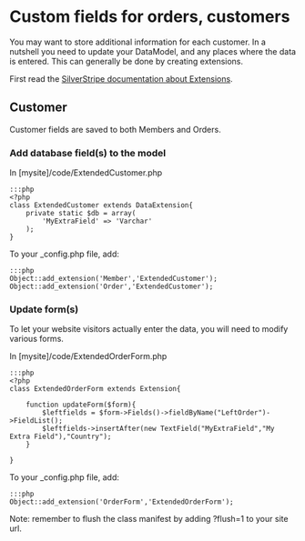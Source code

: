 # Custom fields for orders, customers

You may want to store additional information for each customer.
In a nutshell you need to update your DataModel, and any places where the 
data is entered. This can generally be done by creating extensions.

First read the [SilverStripe documentation about Extensions](http://docs.silverstripe.org/en/developer_guides/model/extending_dataobjects/).

## Customer

Customer fields are saved to both Members and Orders.

### Add database field(s) to the model

In [mysite]/code/ExtendedCustomer.php

	:::php
	<?php
	class ExtendedCustomer extends DataExtension{
		private static $db = array(
			'MyExtraField' => 'Varchar'
		);
	}
	

To your _config.php file, add:

	:::php
	Object::add_extension('Member','ExtendedCustomer');
	Object::add_extension('Order','ExtendedCustomer');

### Update form(s)

To let your website visitors actually enter the data, you will need to modify
various forms.

In [mysite]/code/ExtendedOrderForm.php

	:::php
	<?php
	class ExtendedOrderForm extends Extension{
	
		function updateForm($form){
			$leftfields = $form->Fields()->fieldByName("LeftOrder")->FieldList();
			$leftfields->insertAfter(new TextField("MyExtraField","My Extra Field"),"Country");
		}
	
	}
	
To your _config.php file, add:

	:::php
	Object::add_extension('OrderForm','ExtendedOrderForm');

<div class="warning" markdown="1">
Note: remember to flush the class manifest by adding ?flush=1 to your site url.
</div>
